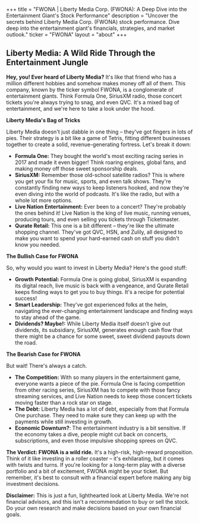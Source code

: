 +++
title = "FWONA |  Liberty Media Corp. (FWONA): A Deep Dive into the Entertainment Giant's Stock Performance"
description = "Uncover the secrets behind Liberty Media Corp. (FWONA) stock performance. Dive deep into the entertainment giant's financials, strategies, and market outlook."
ticker = "FWONA"
layout = "about"
+++

        


## Liberty Media: A Wild Ride Through the Entertainment Jungle 

**Hey, you!  Ever heard of Liberty Media?**  It's like that friend who has a million different hobbies and somehow makes money off all of them. This company, known by the ticker symbol FWONA, is a conglomerate of entertainment giants.  Think Formula One, SiriusXM radio, those concert tickets you're always trying to snag, and even QVC.  It's a mixed bag of entertainment, and we're here to take a look under the hood.

**Liberty Media's Bag of Tricks**

Liberty Media doesn't just dabble in one thing – they've got fingers in lots of pies.  Their strategy is a bit like a game of Tetris, fitting different businesses together to create a solid, revenue-generating fortress.  Let's break it down:

* **Formula One:**  They bought the world's most exciting racing series in 2017 and made it even bigger!  Think roaring engines, global fans, and making money off those sweet sponsorship deals.
* **SiriusXM:**  Remember those old-school satellite radios?  This is where you get your fix for music, sports, and even talk shows. They're constantly finding new ways to keep listeners hooked, and now they're even diving into the world of podcasts.  It's like the radio, but with a whole lot more options.
* **Live Nation Entertainment:**  Ever been to a concert?  They're probably the ones behind it! Live Nation is the king of live music, running venues, producing tours, and even selling you tickets through Ticketmaster.  
* **Qurate Retail:**  This one is a bit different –  they're like the ultimate shopping channel.  They've got QVC, HSN, and Zulily, all designed to make you want to spend your hard-earned cash on stuff you didn't know you needed.

**The Bullish Case for FWONA**

So, why would you want to invest in Liberty Media?  Here's the good stuff:

* **Growth Potential:**  Formula One is going global, SiriusXM is expanding its digital reach, live music is back with a vengeance, and Qurate Retail keeps finding ways to get you to buy things.  It's a recipe for potential success!
* **Smart Leadership:**  They've got experienced folks at the helm, navigating the ever-changing entertainment landscape and finding ways to stay ahead of the game.
* **Dividends? Maybe!:**  While Liberty Media itself doesn't give out dividends, its subsidiary, SiriusXM, generates enough cash flow that there might be a chance for some sweet, sweet dividend payouts down the road.  

**The Bearish Case for FWONA**

But wait! There's always a catch.  

* **The Competition:**  With so many players in the entertainment game, everyone wants a piece of the pie.  Formula One is facing competition from other racing series, SiriusXM has to compete with those fancy streaming services, and Live Nation needs to keep those concert tickets moving faster than a rock star on stage.
* **The Debt:**  Liberty Media has a lot of debt, especially from that Formula One purchase.  They need to make sure they can keep up with the payments while still investing in growth.  
* **Economic Downturn?**:  The entertainment industry is a bit sensitive.  If the economy takes a dive, people might cut back on concerts, subscriptions, and even those impulsive shopping sprees on QVC. 

**The Verdict: FWONA is a wild ride.**  It's a high-risk, high-reward proposition.  Think of it like investing in a roller coaster –  it's exhilarating, but it comes with twists and turns.  If you're looking for a long-term play with a diverse portfolio and a bit of excitement, FWONA might be your ticket.  But remember, it's best to consult with a financial expert before making any big investment decisions.  

**Disclaimer:**  This is just a fun, lighthearted look at Liberty Media.  We're not financial advisors, and this isn't a recommendation to buy or sell the stock.  Do your own research and make decisions based on your own financial goals. 

        